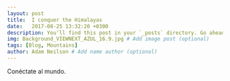 ```yaml
---
layout: post
title:  I conquer the Himalayas
date:   2017-08-25 13:32:20 +0300
description: You’ll find this post in your `_posts` directory. Go ahead and edit it and re-build the site to see your changes. # Add post description (optional)
img: Background_VIEWNEXT_AZUL_16.9.jpg # Add image post (optional)
tags: [Blog, Mountains]
author: Adam Neilson # Add name author (optional)
---
```

Conéctate al mundo.
